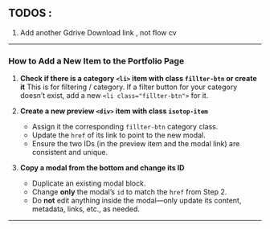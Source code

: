 ## TODOS :

1. Add another Gdrive Download link , not flow cv

---

### How to Add a New Item to the Portfolio Page

1. **Check if there is a category `<li>` item with class `fillter-btn` or create it**
   This is for filtering / category. If a filter button for your category doesn’t exist, add a new `<li class="fillter-btn">` for it.

2. **Create a new preview `<div>` item with class `isotop-item`**

    - Assign it the corresponding `fillter-btn` category class.
    - Update the `href` of its link to point to the new modal.
    - Ensure the two IDs (in the preview item and the modal link) are consistent and unique.

3. **Copy a modal from the bottom and change its ID**
    - Duplicate an existing modal block.
    - Change **only** the modal’s `id` to match the `href` from Step 2.
    - Do **not** edit anything inside the modal—only update its content, metadata, links, etc., as needed.

---
